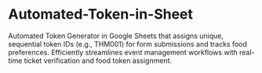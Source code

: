 # Automated-Token-in-Sheet
Automated Token Generator in Google Sheets that assigns unique, sequential token IDs (e.g., THM001) for form submissions and tracks food preferences. Efficiently streamlines event management workflows with real-time ticket verification and food token assignment.
